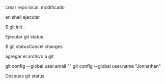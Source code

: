 crear repo local: modificado

en shell ejecutar

$ git init .


Ejecutar git status

$ git statusCancel changes

agregar el archivo a git

  git config --global user.email ""
  git config --global user.name "Jonnathan"

  Despues git status
  
